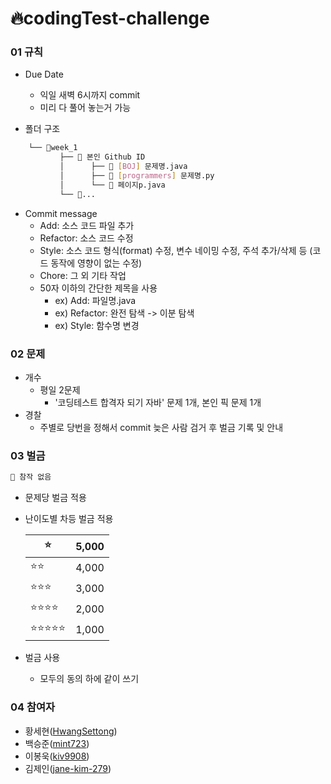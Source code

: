 # 🔥codingTest-challenge

### 01 규칙

- Due Date
    - 익일 새벽 6시까지 commit
    - 미리 다 풀어 놓는거 가능
 
- 폴더 구조
```bash
    └── 📂week_1
           ├── 📂 본인 Github ID
           │      ├── 💾 [BOJ] 문제명.java
           │      ├── 💾 [programmers] 문제명.py
           │      └── 💾 페이지p.java
           └── 📂...
```

- Commit message
    - Add: 소스 코드 파일 추가
    - Refactor: 소스 코드 수정
    - Style: 소스 코드 형식(format) 수정, 변수 네이밍 수정, 주석 추가/삭제 등 (코드 동작에 영향이 없는 수정)
    - Chore: 그 외 기타 작업
    - 50자 이하의 간단한 제목을 사용
        - ex) Add: 파일명.java
        - ex) Refactor: 완전 탐색 -> 이분 탐색
        - ex) Style: 함수명 변경
  
### 02 문제

- 개수
    - 평일 2문제
        - '코딩테스트 합격자 되기 자바' 문제 1개, 본인 픽 문제 1개
- 경찰
    - 주별로 당번을 정해서 commit 늦은 사람 검거 후 벌금 기록 및 안내

### 03 벌금

```bash
🚨 참작 없음
```

- 문제당 벌금 적용
- 난이도별 차등 벌금 적용
    
    | ⭐ | 5,000 |
    | --- | --- |
    | ⭐⭐ | 4,000 |
    | ⭐⭐⭐ | 3,000 |
    | ⭐⭐⭐⭐ | 2,000 |
    | ⭐⭐⭐⭐⭐ | 1,000 |
- 벌금 사용
    - 모두의 동의 하에 같이 쓰기

### 04 참여자
- 황세현([HwangSettong](https://github.com/HwangSettong))
- 백승준([mint723](https://github.com/mint723))
- 이봉욱([kiv9908](https://github.com/kiv9908))   
- 김제인([jane-kim-279](https://github.com/jane-kim-279))

